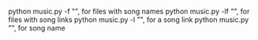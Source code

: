 python music.py -f "", for files with song names
python music.py -lf "", for files with song links
python music.py -l "", for a song link
python music.py "", for song name
